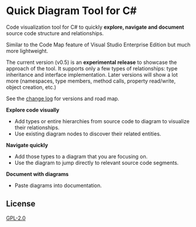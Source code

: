 # Quick Diagram Tool for C# #

Code visualization tool for C# to quickly **explore, navigate and document** source code structure and relationships.

<!-- Replace this badge with your own-->
<!-- [![Build status](https://ci.appveyor.com/api/projects/status/hv6uyc059rqbc6fj?svg=true)](https://ci.appveyor.com/project/madskristensen/extensibilitytools) -->

<!-- Update the VS Gallery link after you upload the VSIX-->
<!-- Download this extension from the [VS Gallery](https://visualstudiogallery.msdn.microsoft.com/[GuidFromGallery])
or get the [CI build](http://vsixgallery.com/extension/7481ead5-87e4-4ac0-86d1-317e7adab60c/). -->


Similar to the Code Map feature of Visual Studio Enterprise Edition but much more lightweight.

The current version (v0.5) is an **experimental release** to showcase the approach of the tool. It supports only a few types of relationships: type inheritance and interface implementation. Later versions will show a lot more (namespaces, type members, method calls, property read/write, object creation, etc.)

See the [change log](CHANGELOG.md) for versions and road map.

**Explore code visually**
- Add types or entire hierarchies from source code to diagram to visualize their relationships.
- Use existing diagram nodes to discover their related entities.

**Navigate quickly**
- Add those types to a diagram that you are focusing on.
- Use the diagram to jump directly to relevant source code segments.

**Document with diagrams**
- Paste diagrams into documentation.

## License
[GPL-2.0](LICENSE)